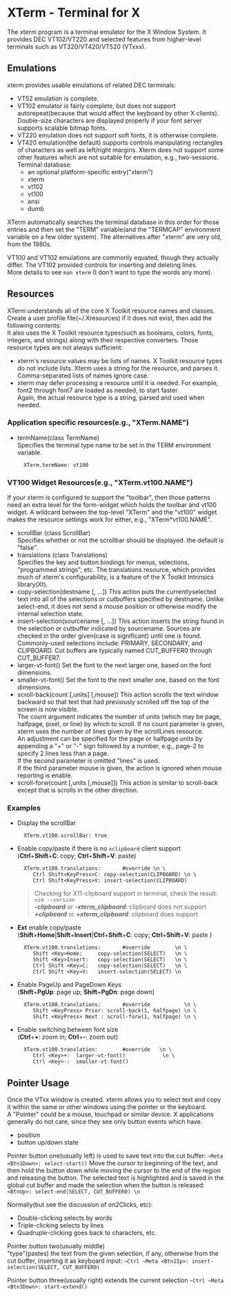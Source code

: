 # XTerm - Terminal for X
  The xterm program is a terminal emulator for the X Window System. It provides DEC VT102/VT220 and selected features from higher-level terminals such as VT320/VT420/VT520 (VTxxx).  
  
  ## Emulations
  xterm provides usable emulations of related DEC terminals:
  * VT52 emulation is complete.
  * VT102 emulator is fairly complete, but does not support autorepeat(because that would affect the keyboard by other X clients).
    Double-size characters are displayed properly if your font server supports scalable bitmap fonts.
  * VT220 emulation does not support soft fonts, it is otherwise complete.
  * VT420 emulation(the default) supports controls manipulating rectangles of characters as well as left/right margins.
    Xterm does not support some other features which are not suitable for emulation, e.g., two-sessions.  
  Terminal database:
    * an optional platform-specific entry("xterm")
    * xterm
    * vt102
    * vt100
    * ansi
    * dumb
    
  XTerm automatically searches the terminal database in this order for those entries and then set the "TERM" variable(and the "TERMCAP" environment variable on a few older system). The alternatives after "xterm" are very old, from the 1980s.
   
  VT100 and VT102 emulations are commonly equated, though they actually differ. The VT102 provided controls for inserting and deleting lines.  
  More details to see `man xterm` (I don't want to type the words any more).
  
  ## Resources
  XTerm understands all of the core X Toolkit resource names and classes.  
  Create a user profile file(~/.Xresources) if it does not exist, then add the following contents:   
  It also uses the X Toolkit resource types(such as booleans, colors, fonts, integers, and strings) along with their respective converters.
  Those resource types are not always sufficient:  
  * xterm's resource values may be lists of names. X Toolkit resource types do not include lists. Xterm uses a string for the resource, and parses it.  
  Comma-separated lists of names ignore case.    
  * xterm may defer processing a resource until it is needed. For example, font2 through font7 are loaded as needed, to start faster.  
  Again, the actual resource type is a string, parsed and used when needed.  
  
  ### Application specific resources(e.g., "XTerm.NAME")
  * termName(class TermName)  
    Specifies the terminal type name to be set in the TERM environment variable.
    ```
      XTerm.termName: vt100
    ```  
  
  ### VT100 Widget Resources(e.g., "XTerm.vt100.NAME") 
  If your xterm is configured to support the "toolbar", then those patterns need an extra level for the form-widget which holds the toolbar and vt100 widget. A wildcard between the top-level "XTerm" and the "vt100" widget makes the resource settings work for either, e.g., "XTerm*vt100.NAME".  
  * scrollBar (class ScrollBar)  
    Specifies whether or not the scrollbar should be displayed. the default is "false".  
  * translations (class Translations)  
    Specifies the key and button bindings for menus, selections, "programmed strings", etc. The translations resource, which provides much of xterm's configurability, is a feature of the X Toolkit Intrinsics library(Xt).
  * copy-selection(destname [, ...])
    This action puts the currentlyselected text into all of the selections or cutbuffers specified by destname. Unlike select-end, it does not send a mouse position or otherwise modify the internal selection state.
  * insert-selection(sourcename [, ...])
    This action inserts the string found in the selection or cutbuffer indicated by sourcename. Sources are checked in the order given(case is significant) until one is found. Commonly-used selections include: PRIMARY, SECONDARY, and CLIPBOARD. Cut buffers are typically named CUT_BUFFER0 through CUT_BUFFER7.
  * larger-vt-font()
    Set the font to the next larger one, based on the font dimensions.
  * smaller-vt-font()
    Set the font to the next smaller one, based on the font dimensions.
  * scroll-back(count [,units] [,mouse])
    This action scrolls the text window backward so that text that had previously scrolled off the top of the screen is now visible.  
    The count argument indicates the number of units (which may be page, halfpage, pixel, or line) by which to scroll. If no count parameter is given, xterm uses the number of lines given by the scrollLines resource.  
    An adjustment can be specified for the page or halfpage units by appending a "+" or "-" sign followed by a number, e.g., page-2 to specify 2 lines less than a page.  
    If the second parameter is omitted "lines" is used.  
    If the third parameter mouse is given, the action is ignored when mouse reporting is enable.
  * scroll-forw(count [,units [,mouse]])
    This action is similar to scroll-back except that is scrolls in the other direction.
    
  ### Examples
  
  * Display the scrollBar
    ```
      XTerm.vt100.scrollBar: true
    ```  
  * Enable copy/paste if there is no `xclipboard` client support  
    (**Ctrl**+**Shift**+**C**: copy; **Ctrl**+**Shift**+**V**: paste)
    ```
      XTerm.vt100.translations:       #override \n \
         Ctrl Shift<KeyPress>C: copy-selection(CLIPBOARD) \n \
         Ctrl Shift<KeyPress>V: insert-selection(CLIPBOARD)
    ```
    > Checking for X11-clipboard support in terminal, check the result: ```vim --version```  
    > ***-clipboard*** or ***-xterm_clipboard***: clipboard does not support  
    > ***+clipboard*** or ***+xterm_clipboard***: clipboard does support  
      
  * **Ext** enable copy/paste  
    (**Shift**+**Home**|**Shift**+**Insert**|**Ctrl**+**Shift**+**C**: copy; **Ctrl**+**Shift**+**V**: paste )
    ```
      XTerm.vt100.translations:       #override        \n \
         Shift <Key>Home:     copy-selection(SELECT)   \n \
         Shift <Key>Insert:   copy-selection(SELECT)   \n \
         Ctrl Shift <Key>C:   copy-selection(SELECT)   \n \
         Ctrl Shift <Key>V:   insert-selection(SELECT) \n 
    ```  
  * Enable PageUp and PageDown Keys  
    (**Shift**+**PgUp**: page up; **Shift**+**PgDn**: page down)
    ```
      XTerm.vt100.translations:       #override           \n \
         Shift <KeyPress> Prior: scroll-back(1, halfpage) \n \
         Shift <KeyPress> Next : scroll-forw(1, halfpage) \n \  
    ```  
  * Enable switching between font size  
    (**Ctrl**+**+**: zoom in; **Ctrl**+**-**: zoom out)
    ```
      XTerm.vt100.translation:        #override   \n \
         Ctrl <Key>+:  larger-vt-font()            \n \
         Ctrl <Key>-:  smaller-vt-font()  
    ```
   ## Pointer Usage
   Once the VTxx window is created. xterm allows you to select text and copy it within the same or other windows using the pointer or the keyboard.  
   A "Pointer" could be a mouse, touchpad or similar device. X applications generally do not care, since they see only button events which have.  
   * position
   * button up/down state 

   Pointer button one(usually left) is used to save text into the cut buffer:
     ```
       ~Meta <Btn1Down>: select-start()
     ```
   Move the cursor to beginning of the text, and then hold the button down while moving the cursor to the end of the region and releasing the button. The selected text is highlighted and is saved in the global cut buffer and made the selection when the button is released:  
     ```
       <BtnUp>: select-end(SELECT, CUT_BUFFER0) \n
     ```
   
   Normally(but see the discussion of on2Clicks, etc):
   * Double-clicking selects by words
   * Triple-clicking selects by lines
   * Quadruple-clicking goes back to characters, etc.
   
   Pointer button two(usually middle)  
     "type"(pastes) the text from the given selection, if any, otherwise from the cut buffer, inserting it as keyboard input:
       ```
         ~Ctrl ~Meta <Btn2Ip>: insert-selection(SELECT, CUT_BUFFER0)
       ```
   
   Pointer button three(usually right) extends the current selection
     ```
       ~Ctrl ~Meta <Btn3Down>: start-extend()
     ```
     
   
   
 
